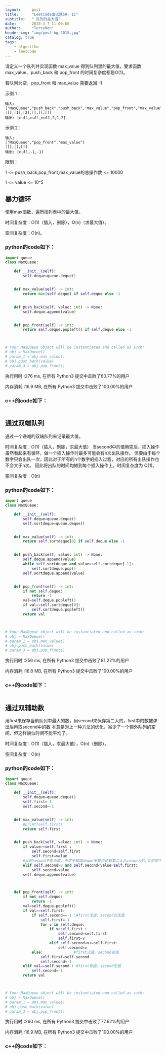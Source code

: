 ```yaml
---
layout:     post
title:      "Leetcode面试题59- II"
subtitle:   " 队列的最大值"
date:       2020-3-7 11:00:00
author:     "TerryRen"
header-img: "img/post-bg-2015.jpg"
catalog: true
tags:
    - algorithm
    - leetcode
---
```

请定义一个队列并实现函数 max_value 得到队列里的最大值，要求函数max_value、push_back 和 pop_front 的时间复杂度都是O(1)。

若队列为空，pop_front 和 max_value 需要返回 -1




示例 1：
```
输入: 
["MaxQueue","push_back","push_back","max_value","pop_front","max_value"]
[[],[1],[2],[],[],[]]
输出: [null,null,null,2,1,2]

```
示例 2：
```
输入: 
["MaxQueue","pop_front","max_value"]
[[],[],[]]
输出: [null,-1,-1]

```
限制：

1 <= push_back,pop_front,max_value的总操作数 <= 10000

1 <= value <= 10^5


## 暴力循环
使用max函数，遍历找列表中的最大值。

时间复杂度：O(1)（插入，删除），O(n)（求最大值）。


空间复杂度：O(n)。




### python的code如下：


```python
import queue
class MaxQueue:

    def __init__(self):
        self.deque=queue.deque()


    def max_value(self) -> int:
        return max(self.deque) if self.deque else -1


    def push_back(self, value: int) -> None:
        self.deque.append(value)


    def pop_front(self) -> int:
        return self.deque.popleft() if self.deque else -1



# Your MaxQueue object will be instantiated and called as such:
# obj = MaxQueue()
# param_1 = obj.max_value()
# obj.push_back(value)
# param_3 = obj.pop_front()

```
执行用时 :276 ms, 在所有 Python3 提交中击败了60.77%的用户

内存消耗 :16.9 MB, 在所有 Python3 提交中击败了100.00%的用户

### c++的code如下：

```c

```
## 通过双端队列
通过一个递减的双端队列来记录最大值。

时间复杂度：O(1)（插入，删除，求最大值）
当second中的值用完后，插入操作虽然看起来有循环，做一个插入操作时最多可能会有n次出队操作。
但要由于每个数字只会出队一次，因此对于所有的n个数字的插入过程，对应的所有出队操作也不会大于n次。
因此将出队的时间均摊到每个插入操作上，时间复杂度为 O(1)。

空间复杂度：O(n)


### python的code如下：


```python
import queue
class MaxQueue:

    def __init__(self):
        self.deque=queue.deque()
        self.sortdeque=queue.deque()


    def max_value(self) -> int:
        return self.sortdeque[0] if self.deque else -1


    def push_back(self, value: int) -> None:
        self.deque.append(value)
        while self.sortdeque and value>self.sortdeque[-1]:
            self.sortdeque.pop()
        self.sortdeque.append(value)


    def pop_front(self) -> int:
        if not self.deque:
            return -1
        val=self.deque.popleft()
        if val==self.sortdeque[0]:
            self.sortdeque.popleft()
        return val



# Your MaxQueue object will be instantiated and called as such:
# obj = MaxQueue()
# param_1 = obj.max_value()
# obj.push_back(value)
# param_3 = obj.pop_front()
```
执行用时 :256 ms, 在所有 Python3 提交中击败了81.22%的用户

内存消耗 :16.8 MB, 在所有 Python3 提交中击败了100.00%的用户


### c++的code如下：

```c

```


## 通过双辅助数
用first来保存当前队列中最大的数，用second来保存第二大的，first中的数被弹出后再取second中的数
本意是对上一种方法的优化，减少了一个额外队列的空间，但这样貌似时间不能平均了。

时间复杂度：O(1)（插入，求最大值），O(n)（删除）。

空间复杂度：O(n)


### python的code如下：


```python
import queue
class MaxQueue:

    def __init__(self):
        self.deque=queue.deque()
        self.first=-1
        self.second=-1


    def max_value(self) -> int:
        #print(self.first)
        return self.first


    def push_back(self, value: int) -> None:
        if value>=self.first :
            self.second=self.first
            self.first=value
        #此时second不能无值，不然不知道deque里是否还有第二大比value大的,会影响下一次first的取值
        elif self.second>0 and self.second<value<self.first: 
            self.second=value
        self.deque.append(value)



    def pop_front(self) -> int:
        if not self.deque:
            return -1
        val=self.deque.popleft()
        if val==self.first:
            if self.second==-1 :#first无值，second也无值
                self.first=-1
                for v in self.deque:
                    if v>self.first :
                        self.second=self.first
                        self.first=v
                    elif self.second<v<=self.first:
                        self.second=v
            else:              #first无值，second有值
                self.first=self.second
                self.second=-1
        elif val==self.second : #first有值，second无值
            self.second=-1
        return val



# Your MaxQueue object will be instantiated and called as such:
# obj = MaxQueue()
# param_1 = obj.max_value()
# obj.push_back(value)
# param_3 = obj.pop_front()
```
执行用时 :260 ms, 在所有 Python3 提交中击败了77.62%的用户

内存消耗 :16.9 MB, 在所有 Python3 提交中击败了100.00%的用户


### c++的code如下：

```c

```
